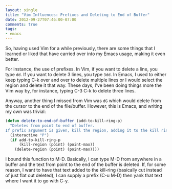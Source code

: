 ```yaml
---
layout: single
title: "Vim Influences: Prefixes and Deleting to End of Buffer"
date: 2012-09-27T07:46:00-07:00
comments: true
tags:
- emacs
---
```

So, having used Vim for a while previously, there are some things that I learned or liked that have carried over into my Emacs usage, making it even better.
<!--more-->
For instance, the use of prefixes. In Vim, if you want to delete a line, you type `dd`. If you want to delete 3 lines, you type `3dd`. In Emacs, I used to either keep typing C-k over and over to delete multiple lines or I would select the region and delete it that way. These days, I've been doing things more the Vim way by, for instance, typing C-3 C-k to delete three lines.

Anyway, another thing I missed from Vim was `dG` which would delete from the cursor to the end of the file/buffer. However, this is Emacs, and writing my own was trivial:


```cl
(defun delete-to-end-of-buffer (add-to-kill-ring-p)
  "Deletes from point to end of buffer.
If prefix argument is given, kill the region, adding it to the kill ring."
  (interactive "P")
  (if add-to-kill-ring-p
      (kill-region (point) (point-max))
    (delete-region (point) (point-max))))
```

I bound this function to M-D. Basically, I can type M-D from anywhere in a buffer and the text from point to the end of the buffer is deleted. If, for some reason, I want to have that text added to the kill-ring (basically cut instead of just flat out deleted), I can supply a prefix (C-u M-D) then yank that text where I want it to go with C-y.
